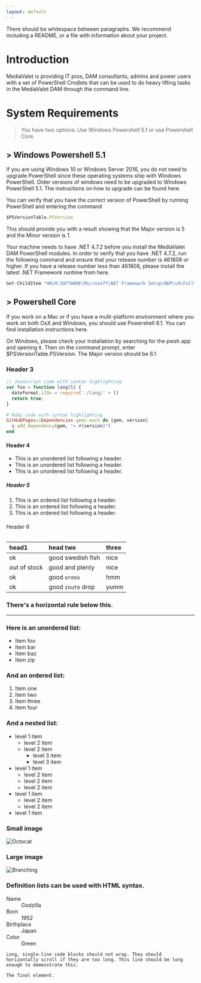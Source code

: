```yaml
---
layout: default
---
```


There should be whitespace between paragraphs. We recommend including a README, or a file with information about your project.

# Introduction

MediaValet is providing IT pros, DAM consultants, admins and power users with a set of PowerShell Cmdlets that can be used to do heavy lifting tasks in the MediaValet DAM through the command line.

# System Requirements

> You have two options: Use Windows Powershell 5.1 or use Powershell Core.

## > Windows Powershell 5.1

If you are using Windows 10 or Windows Server 2016, you do not need to upgrade PowerShell since these operating systems ship with Windows PowerShell. Older versions of windows need to be upgraded to Windows PowerShell 5.1. The instructions on how to upgrade can be found here.

You can verify that you have the correct version of PowerShell by running PowerShell and entering the command 
```js
$PSVersionTable.PSVersion
```

This should provide you with a result showing that the Major version is 5 and the Minor version is 1.

Your machine needs to have .NET 4.7.2 before you install the MediaValet DAM PowerShell modules. In order to verify that you have .NET 4.7.2, run the following command and ensure that your release number is 461808 or higher. If you have a release number less than 461808, please install the latest .NET Framework runtime from here.

```js
Get-ChildItem "HKLM:SOFTWARE\Microsoft\NET Framework Setup\NDP\v4\Full\" | Get-ItemPropertyValue -Name Release
```
## > Powershell Core

If you work on a Mac or if you have a multi-platform environment where you work on both OsX and Windows, you should use Powershell 6.1. You can find installation instructions here.

On Windows, please check your installation by searching for the pwsh app and opening it. Then on the command prompt, enter $PSVersionTable.PSVersion. The Major version should be 6.1

### Header 3

```js
// Javascript code with syntax highlighting.
var fun = function lang(l) {
  dateformat.i18n = require('./lang/' + l)
  return true;
}
```

```ruby
# Ruby code with syntax highlighting
GitHubPages::Dependencies.gems.each do |gem, version|
  s.add_dependency(gem, "= #{version}")
end
```

#### Header 4

*   This is an unordered list following a header.
*   This is an unordered list following a header.
*   This is an unordered list following a header.

##### Header 5

1.  This is an ordered list following a header.
2.  This is an ordered list following a header.
3.  This is an ordered list following a header.

###### Header 6

| head1        | head two          | three |
|:-------------|:------------------|:------|
| ok           | good swedish fish | nice  |
| out of stock | good and plenty   | nice  |
| ok           | good `oreos`      | hmm   |
| ok           | good `zoute` drop | yumm  |

### There's a horizontal rule below this.

* * *

### Here is an unordered list:

*   Item foo
*   Item bar
*   Item baz
*   Item zip

### And an ordered list:

1.  Item one
1.  Item two
1.  Item three
1.  Item four

### And a nested list:

- level 1 item
  - level 2 item
  - level 2 item
    - level 3 item
    - level 3 item
- level 1 item
  - level 2 item
  - level 2 item
  - level 2 item
- level 1 item
  - level 2 item
  - level 2 item
- level 1 item

### Small image

![Octocat](https://github.githubassets.com/images/icons/emoji/octocat.png)

### Large image

![Branching](https://guides.github.com/activities/hello-world/branching.png)


### Definition lists can be used with HTML syntax.

<dl>
<dt>Name</dt>
<dd>Godzilla</dd>
<dt>Born</dt>
<dd>1952</dd>
<dt>Birthplace</dt>
<dd>Japan</dd>
<dt>Color</dt>
<dd>Green</dd>
</dl>

```
Long, single-line code blocks should not wrap. They should horizontally scroll if they are too long. This line should be long enough to demonstrate this.
```

```
The final element.
```
